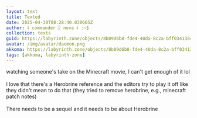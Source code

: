 ```yaml
---
layout: text
title: Texted
date: 2025-04-30T08:28:40.030665Z
author: ⸸ commander ░ nova ⸸ :~$
collection: texts
guid: https://labyrinth.zone/objects/8b09d6b8-fde4-40da-8c2a-bff03413845c
avatar: /img/avatar/daemon.png
akkoma: https://labyrinth.zone/objects/8b09d6b8-fde4-40da-8c2a-bff03413845c
tags: [akkoma, labyrinth-zone]
---
```


<p>watching someone's take on the Minecraft movie, I can't get enough of it lol<br><br>I love that there's a Herobrine reference and the editors try to play it off like they didn't mean to do that (they tried to remove herobrine, e.g., minecraft patch notes)<br><br>There needs to be a sequel and it needs to be about Herobrine</p>
